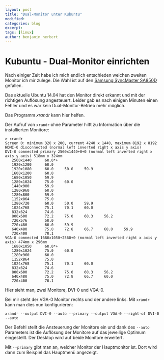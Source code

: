 ```yaml
---
layout: post
title: "Dual-Monitor unter Kubuntu"
modified:
categories: blog
excerpt:
tags: [linux]
author: benjamin_herbert
---
```


# Kubuntu - Dual-Monitor einrichten

Nach einiger Zeit habe ich mich endlich entschieden welchen zweiten Monitor ich
mir zulege. Die Wahl ist auf den [Samsung SyncMaster SA850D](http://goo.gl/pxN26p)
gefallen.

Das aktuelle Ubuntu 14.04 hat den Monitor direkt erkannt und mit der richtigen
Auflösung angesteuert. Leider gab es nach einigen Minuten einen Fehler und es war
kein Dual-Monitor-Betrieb mehr möglich.

Das Programm *xrandr* kann hier helfen.

Der Aufruf von ```xrandr``` ohne Parameter hilft zu Information über die installierten
Monitore:

```
> xrandr
Screen 0: minimum 320 x 200, current 4240 x 1440, maximum 8192 x 8192
HDMI-0 disconnected (normal left inverted right x axis y axis)
DVI-0 connected primary 2560x1440+0+0 (normal left inverted right x axis y axis) 518mm x 324mm
   2560x1440      60.0*+
   1920x1200      60.0
   1920x1080      60.0     50.0     59.9
   1600x1200      60.0
   1680x1050      59.9
   1280x1024      75.0     60.0
   1440x900       59.9
   1280x960       60.0
   1280x800       59.9
   1152x864       75.0
   1280x720       60.0     50.0     59.9
   1024x768       75.1     70.1     60.0
   832x624        74.6
   800x600        72.2     75.0     60.3     56.2
   720x576        50.0
   720x480        60.0     59.9
   640x480        75.0     72.8     66.7     60.0     59.9
   720x400        70.1
VGA-0 connected 1680x1050+2560+0 (normal left inverted right x axis y axis) 474mm x 296mm
   1680x1050      60.0*+
   1280x1024      75.0     60.0
   1280x960       60.0
   1152x864       75.0
   1024x768       75.1     70.1     60.0
   832x624        74.6
   800x600        72.2     75.0     60.3     56.2
   640x480        75.0     72.8     66.7     60.0
   720x400        70.1
```

Hier sieht man, zwei Monitore, DVI-0 und VGA-0.

Bei mir steht der VGA-0 Monitor rechts und der andere links. Mit `xrandr` kann
man dies nun konfigurieren:

```
xrandr --output DVI-0 --auto --primary --output VGA-0 --right-of DVI-0 --auto
```

Der Befehl stellt die Ansteuerung der Monitore ein und dank des `--auto` Parameters
ist die Auflösung der Monitore auf das jeweilige Optimum eingestellt. Der Desktop
wird auf beide Monitore erweitert.

Mit `--primary` gibt man an, welcher Monitor der Hauptmonitor ist. Dort wird dann
zum Beispiel das Hauptmenü angezeigt.
